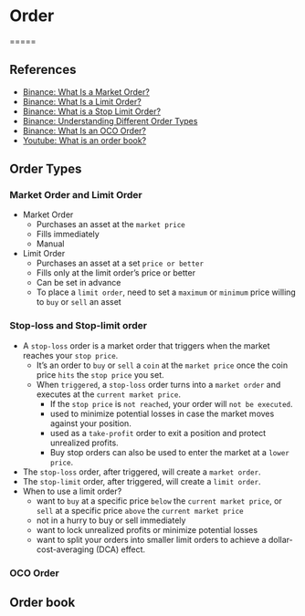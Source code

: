 # Order
=====

## References

- [Binance: What Is a Market Order?](https://academy.binance.com/en/articles/what-is-a-market-order)
- [Binance: What Is a Limit Order?](https://academy.binance.com/en/articles/what-is-a-limit-order)
- [Binance: What is a Stop Limit Order?](https://academy.binance.com/en/articles/what-is-a-stop-limit-order)
- [Binance: Understanding Different Order Types](https://academy.binance.com/en/articles/understanding-the-different-order-types)
- [Binance: What Is an OCO Order?](https://academy.binance.com/en/articles/what-is-an-oco-order)
- [Youtube: What is an order book?](https://www.youtube.com/watch?v=u9RIA1uUbAs)

## Order Types

### Market Order and Limit Order

- Market Order
  - Purchases an asset at the `market price`
  - Fills immediately
  - Manual
- Limit Order
  - Purchases an asset at a set `price or better`
  - Fills only at the limit order’s price or better
  - Can be set in advance
  - To place a `limit order`, need to set a `maximum` or `minimum` price willing to `buy` or `sell` an asset

### Stop-loss and Stop-limit order

- A `stop-loss` order is a market order that triggers when the market reaches your `stop price`.
  - It’s an order to `buy` or `sell` a `coin` at the `market price` once the coin price `hits` the `stop price` you set.
  - When `triggered`, a `stop-loss` order turns into a `market order` and executes at the `current market price`.
    - If the `stop price` is `not reached`, your order will `not be executed`.
    - used to minimize potential losses in case the market moves against your position.
    - used as a `take-profit` order to exit a position and protect unrealized profits.
    - Buy stop orders can also be used to enter the market at a `lower price`.
- The `stop-loss` order, after triggered, will create a `market order`.
- The `stop-limit` order, after triggered, will create a `limit order`.
- When to use a limit order?
    - want to `buy` at a specific price `below` the `current market price`, or `sell` at a specific price `above` the `current market price`
    - not in a hurry to buy or sell immediately
    - want to lock unrealized profits or minimize potential losses
    - want to split your orders into smaller limit orders to achieve a dollar-cost-averaging (DCA) effect.

### OCO Order

## Order book
